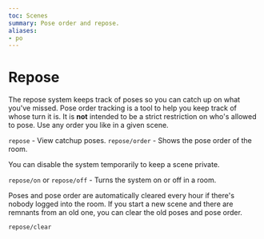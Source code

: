 ```yaml
---
toc: Scenes
summary: Pose order and repose.
aliases:
- po
---
```

# Repose

The repose system keeps track of poses so you can catch up on what you've missed.  Pose order tracking is a tool to help you keep track of whose turn it is.  It is **not** intended to be a strict restriction on who's allowed to pose.  Use any order you like in a given scene.

`repose` - View catchup poses.
`repose/order` - Shows the pose order of the room.

You can disable the system temporarily to keep a scene private.

`repose/on` or `repose/off` - Turns the system on or off in a room.

Poses and pose order are automatically cleared every hour if there's nobody logged into the room.  If you start a new scene and there are remnants from an old one, you can clear the old poses and pose order.

`repose/clear`
